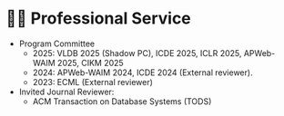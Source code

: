 # 👩‍🏫 Professional Service

<!-- * Organizing Committee
  + Local Chair of Autralian Database Conference 2025. -->
* Program Committee
  + 2025: VLDB 2025 (Shadow PC), ICDE 2025, ICLR 2025, APWeb-WAIM 2025, CIKM 2025
  + 2024: APWeb-WAIM 2024, ICDE 2024 (External reviewer).
  + 2023: ECML (External reviewer)
* Invited Journal Reviewer: 
  + ACM Transaction on Database Systems (TODS)
